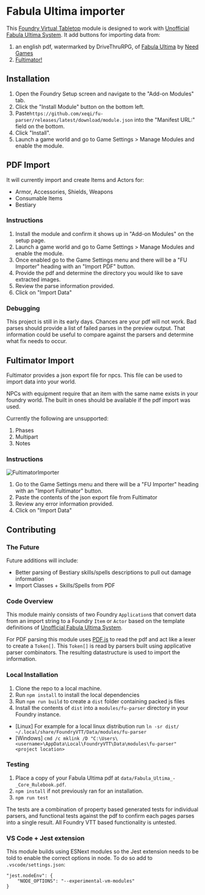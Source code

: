 # Fabula Ultima importer

This [Foundry Virtual Tabletop](https://foundryvtt.com/) module is designed to work with [Unofficial Fabula Ultima System](https://github.com/League-of-Fabulous-Developers/FoundryVTT-Fabula-Ultima).  It add buttons for importing data from:
1. an english pdf, watermarked by DriveThruRPG, of [Fabula Ultima](https://www.needgames.it/fabula-ultima-en/) by [Need Games](https://www.needgames.it/)
2. [Fultimator!](https://fabula-ultima-helper.web.app/)

## Installation

1. Open the Foundry Setup screen and navigate to the "Add-on Modules" tab.
2. Click the "Install Module" button on the bottom left.
3. Paste`https://github.com/xeqi/fu-parser/releases/latest/download/module.json` into the "Manifest URL:" field on the bottom.
4. Click "Install".
5. Launch a game world and go to Game Settings > Manage Modules and enable the module.

## PDF Import

It will currently import and create Items and Actors for:
* Armor, Accessories, Shields, Weapons
* Consumable Items
* Bestiary

### Instructions

1. Install the module and confirm it shows up in "Add-on Modules" on the setup page.
2. Launch a game world and go to Game Settings > Manage Modules and enable the module.
3. Once enabled go to the Game Settings menu and there will be a "FU Importer" heading with an "Import PDF" button.
4. Provide the pdf and determine the directory you would like to save extracted images.
5. Review the parse information provided.
6. Click on "Import Data"

### Debugging

This project is still in its early days.  Chances are your pdf will not work. Bad parses should provide a list of failed parses in the preview output. That information could be useful to compare against the parsers and determine what fix needs to occur.

## Fultimator Import

Fultimator provides a json export file for npcs.  This file can be used to import data into your world.

NPCs with equipment require that an item with the same name exists in your foundry world.  The built in ones should be available if the pdf import was used.

Currently the following are unsupported:
1. Phases
2. Multipart
3. Notes

### Instructions 
![FultimatorImporter](https://github.com/xeqi/fu-parser/assets/16845165/a088ea2f-6dca-4276-8468-3923b3c33afb)
1. Go to the Game Settings menu and there will be a "FU Importer" heading with an "Import Fultimator" button.
2. Paste the contents of the json export file from Fultimator
3. Review any error information provided.
4. Click on "Import Data"


## Contributing

### The Future
Future additions will include:
* Better parsing of Bestiary skills/spells descriptions to pull out damage information
* Import Classes + Skills/Spells from PDF

### Code Overview

This module mainly consists of two Foundry `Application`s that convert data from an import string to a Foundry `Item` or `Actor` based on the template definitions of [Unofficial Fabula Ultima System](https://github.com/League-of-Fabulous-Developers/FoundryVTT-Fabula-Ultima).

For PDF parsing this module uses [PDF.js](https://mozilla.github.io/pdf.js/) to read the pdf and act like a lexer to create a `Token[]`.  This `Token[]` is read by parsers built using applicative parser combinators.  The resulting datastructure is used to import the information.

### Local Installation

1. Clone the repo to a local machine.
2. Run `npm install` to install the local dependencies
3. Run `npm run build` to create a `dist` folder containing packed js files
4. Install the contents of `dist` into a `modules/fu-parser` directory in your Foundry instance.  

- [Linux] For example for a local linux distribution run `ln -sr dist/ ~/.local/share/FoundryVTT/Data/modules/fu-parser`
- [Windows] `cmd /c mklink /D "C:\Users\<username>\AppData\Local\FoundryVTT\Data\modules\fu-parser" <project location>`

### Testing

1. Place a copy of your Fabula Ultima pdf at `data/Fabula_Ultima_-_Core_Rulebook.pdf`.
2. `npm install` if not previously ran for an installation.
3. `npm run test`

The tests are a combination of property based generated tests for individual parsers, and functional tests against the pdf to confirm each pages parses into a single result.
All Foundry VTT based functionality is untested.

### VS Code + Jest extension

This module builds using ESNext modules so the Jest extension needs to be told to enable the correct options in node.  To do so add to `.vscode/settings.json`:
```
"jest.nodeEnv": {
    "NODE_OPTIONS": "--experimental-vm-modules"
}
```
